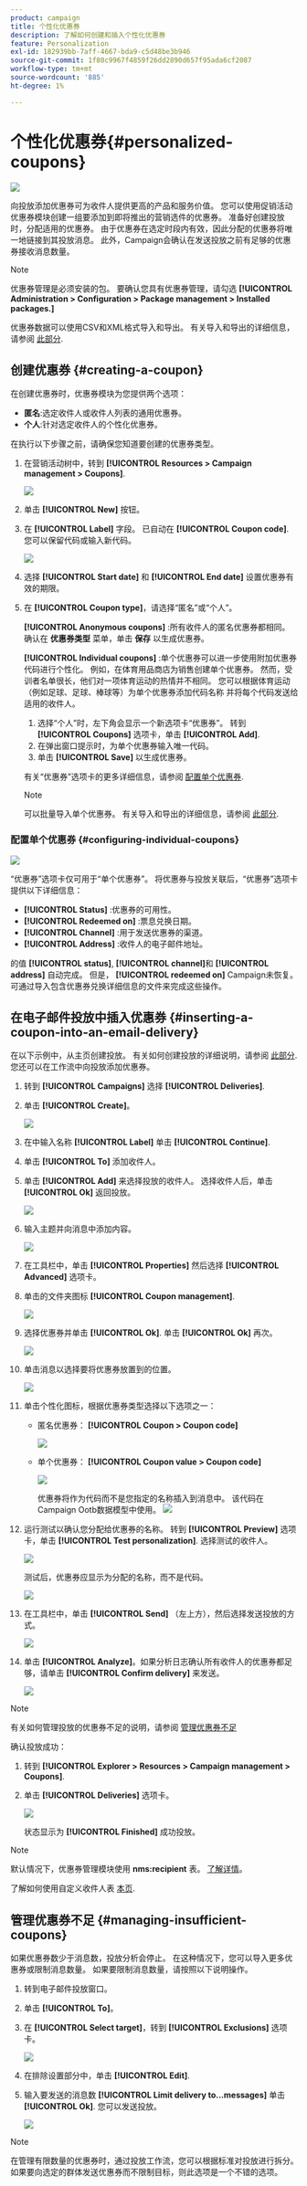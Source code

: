 ```yaml
---
product: campaign
title: 个性化优惠券
description: 了解如何创建和插入个性化优惠券
feature: Personalization
exl-id: 182939bb-7aff-4667-bda9-c5d48be3b946
source-git-commit: 1f80c9967f4859f26dd2890d657f95ada6cf2087
workflow-type: tm+mt
source-wordcount: '885'
ht-degree: 1%

---
```


# 个性化优惠券{#personalized-coupons}

![](../../assets/common.svg)

向投放添加优惠券可为收件人提供更高的产品和服务价值。 您可以使用促销活动优惠券模块创建一组要添加到即将推出的营销选件的优惠券。 准备好创建投放时，分配适用的优惠券。 由于优惠券在选定时段内有效，因此分配的优惠券将唯一地链接到其投放消息。 此外，Campaign会确认在发送投放之前有足够的优惠券接收消息数量。

>[!NOTE]
>
>优惠券管理是必须安装的包。 要确认您具有优惠券管理，请勾选 **[!UICONTROL Administration > Configuration > Package management > Installed packages.]**
>
>优惠券数据可以使用CSV和XML格式导入和导出。 有关导入和导出的详细信息，请参阅 [此部分](../../platform/using/get-started-data-import-export.md).

## 创建优惠券 {#creating-a-coupon}

在创建优惠券时，优惠券模块为您提供两个选项：

* **匿名**:选定收件人或收件人列表的通用优惠券。
* **个人**:针对选定收件人的个性化优惠券。

在执行以下步骤之前，请确保您知道要创建的优惠券类型。

1. 在营销活动树中，转到 **[!UICONTROL Resources > Campaign management > Coupons]**.

   ![](assets/deliv_coup_01.png)

1. 单击 **[!UICONTROL New]** 按钮。
1. 在 **[!UICONTROL Label]** 字段。 已自动在 **[!UICONTROL Coupon code]**. 您可以保留代码或输入新代码。

   ![](assets/deliv_coup_02.png)

1. 选择 **[!UICONTROL Start date]** 和 **[!UICONTROL End date]** 设置优惠券有效的期限。
1. 在 **[!UICONTROL Coupon type]**，请选择“匿名”或“个人”。

   **[!UICONTROL Anonymous coupons]** :所有收件人的匿名优惠券都相同。 确认在 **优惠券类型** 菜单，单击 **保存** 以生成优惠券。

   **[!UICONTROL Individual coupons]** :单个优惠券可以进一步使用附加优惠券代码进行个性化。 例如，在体育用品商店为销售创建单个优惠券。 然而，受训者名单很长，他们对一项体育运动的热情并不相同。 您可以根据体育运动（例如足球、足球、棒球等）为单个优惠券添加代码名称 并将每个代码发送给适用的收件人。

   1. 选择“个人”时，左下角会显示一个新选项卡“优惠券”。 转到 **[!UICONTROL Coupons]** 选项卡，单击 **[!UICONTROL Add]**.
   1. 在弹出窗口提示时，为单个优惠券输入唯一代码。
   1. 单击 **[!UICONTROL Save]** 以生成优惠券。

   有关“优惠券”选项卡的更多详细信息，请参阅 [配置单个优惠券](#configuring-individual-coupons).

   >[!NOTE]
   >
   >可以批量导入单个优惠券。 有关导入和导出的详细信息，请参阅 [此部分](../../platform/using/get-started-data-import-export.md).

### 配置单个优惠券 {#configuring-individual-coupons}

![](assets/deliv_coup_03.png)

“优惠券”选项卡仅可用于“单个优惠券”。 将优惠券与投放关联后，“优惠券”选项卡提供以下详细信息：

* **[!UICONTROL Status]** :优惠券的可用性。
* **[!UICONTROL Redeemed on]** :票息兑换日期。
* **[!UICONTROL Channel]** :用于发送优惠券的渠道。
* **[!UICONTROL Address]** :收件人的电子邮件地址。

的值 **[!UICONTROL status]**, **[!UICONTROL channel]**&#x200B;和 **[!UICONTROL address]** 自动完成。 但是， **[!UICONTROL redeemed on]** Campaign未恢复。 可通过导入包含优惠券兑换详细信息的文件来完成这些操作。

## 在电子邮件投放中插入优惠券 {#inserting-a-coupon-into-an-email-delivery}

在以下示例中，从主页创建投放。 有关如何创建投放的详细说明，请参阅 [此部分](about-email-channel.md). 您还可以在工作流中向投放添加优惠券。

1. 转到 **[!UICONTROL Campaigns]** 选择 **[!UICONTROL Deliveries]**.
1. 单击 **[!UICONTROL Create]**。

   ![](assets/deliv_coup_04.png)

1. 在中输入名称 **[!UICONTROL Label]** 单击 **[!UICONTROL Continue]**.
1. 单击 **[!UICONTROL To]** 添加收件人。
1. 单击 **[!UICONTROL Add]** 来选择投放的收件人。 选择收件人后，单击 **[!UICONTROL Ok]** 返回投放。

   ![](assets/deliv_coup_05.png)

1. 输入主题并向消息中添加内容。

   ![](assets/deliv_coup_06.png)

1. 在工具栏中，单击 **[!UICONTROL Properties]** 然后选择 **[!UICONTROL Advanced]** 选项卡。
1. 单击的文件夹图标 **[!UICONTROL Coupon management]**.

   ![](assets/deliv_coup_07.png)

1. 选择优惠券并单击 **[!UICONTROL Ok]**. 单击 **[!UICONTROL Ok]** 再次。

   ![](assets/deliv_coup_08.png)

1. 单击消息以选择要将优惠券放置到的位置。

   ![](assets/deliv_coup_09.png)

1. 单击个性化图标，根据优惠券类型选择以下选项之一：

   * 匿名优惠券： **[!UICONTROL Coupon > Coupon code]**

      ![](assets/deliv_coup_10.png)

   * 单个优惠券： **[!UICONTROL Coupon value > Coupon code]**

      ![](assets/deliv_coup_11.png)

      优惠券将作为代码而不是您指定的名称插入到消息中。 该代码在Campaign Ootb数据模型中使用。
   ![](assets/deliv_coup_12.png)

1. 运行测试以确认您分配给优惠券的名称。 转到 **[!UICONTROL Preview]** 选项卡，单击 **[!UICONTROL Test personalization]**. 选择测试的收件人。

   ![](assets/deliv_coup_13.png)

   测试后，优惠券应显示为分配的名称，而不是代码。

   ![](assets/deliv_coup_14.png)

1. 在工具栏中，单击 **[!UICONTROL Send]** （左上方），然后选择发送投放的方式。

   ![](assets/deliv_coup_15.png)

1. 单击 **[!UICONTROL Analyze]**。如果分析日志确认所有收件人的优惠券都足够，请单击 **[!UICONTROL Confirm delivery]** 来发送。

   ![](assets/deliv_coup_16.png)

>[!NOTE]
>
>有关如何管理投放的优惠券不足的说明，请参阅 [管理优惠券不足](#managing-insufficient-coupons)

确认投放成功：

1. 转到 **[!UICONTROL Explorer > Resources > Campaign management > Coupons]**.
1. 单击 **[!UICONTROL Deliveries]** 选项卡。

   ![](assets/deliv_coup_17.png)

   状态显示为 **[!UICONTROL Finished]** 成功投放。

>[!NOTE]
>
>默认情况下，优惠券管理模块使用 **nms:recipient** 表。 [了解详情](../../configuration/using/about-data-model.md#default-recipient-table)。
>
>了解如何使用自定义收件人表 [本页](../../configuration/using/about-custom-recipient-table.md).

## 管理优惠券不足 {#managing-insufficient-coupons}

如果优惠券数少于消息数，投放分析会停止。 在这种情况下，您可以导入更多优惠券或限制消息数量。 如果要限制消息数量，请按照以下说明操作。

1. 转到电子邮件投放窗口。
1. 单击 **[!UICONTROL To]**。
1. 在 **[!UICONTROL Select target]**，转到 **[!UICONTROL Exclusions]** 选项卡。

   ![](assets/deliv_coup_18.png)

1. 在排除设置部分中，单击 **[!UICONTROL Edit]**.
1. 输入要发送的消息数 **[!UICONTROL Limit delivery to...messages]** 单击 **[!UICONTROL Ok]**. 您可以发送投放。

   ![](assets/deliv_coup_19.png)

>[!NOTE]
>
>在管理有限数量的优惠券时，通过投放工作流，您可以根据标准对投放进行拆分。 如果要向选定的群体发送优惠券而不限制目标，则此选项是一个不错的选项。
